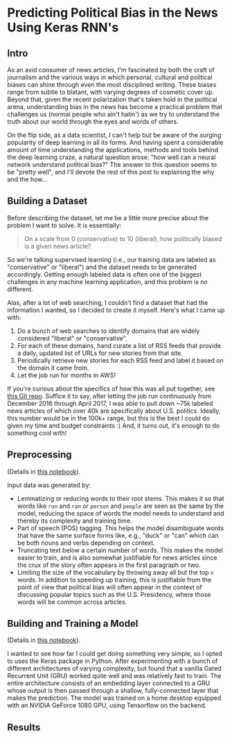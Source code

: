 # Predicting Political Bias in the News Using Keras RNN's

## Intro

As an avid consumer of news articles, I'm fascinated by both the craft of journalism and the various ways in which personal, cultural and political biases can shine through even the most disciplined writing.  These biases range from subtle to blatant, with varying degrees of cosmetic cover up.  Beyond that, given the recent polarization that's taken hold in the political arena, understanding bias in the news has become a practical problem that challenges us (normal people who ain't hatin') as we try to understand the truth about our world through the eyes and words of others.

On the flip side, as a data scientist, I can't help but be aware of the surging popularity of deep learning in all its forms.  And having spent a considerable amount of time understanding the applications, methods and tools behind the deep learning craze, a natural question arose:  "how well can a neural network understand political bias?"  The answer to this question seems to be "pretty well", and I'll devote the rest of this post to explaining the why and the how...

## Building a Dataset

Before describing the dataset, let me be a little more precise about the problem I want to solve.  It is essentially:

> On a scale from 0 (conservative) to 10 (liberal), how politically biased is a given news article?

So we're talking supervised learning (i.e., our training data are labeled as "conservative" or "liberal") and the dataset needs to be generated accordingly.  Getting enough labeled data is often one of the biggest challenges in any machine learning application, and this problem is no different.  

Alas, after a lot of web searching, I couldn't find a dataset that had the information I wanted, so I decided to create it myself.  Here's what I came up with:

1. Do a bunch of web searches to identify domains that are widely considered "liberal" or "conservative".
1. For each of these domains, hand curate a list of RSS feeds that provide a daily, updated list of URLs for new stories from that site.
1. Periodically retrieve new stories for each RSS feed and label it based on the domain it came from.
1. Let the job run for months in AWS!

If you're curious about the specifics of how this was all put together, see [this Git repo](https://github.com/davebiagioni/news-crawler).  Suffice it to say, after letting the job run continuously from December 2016 through April 2017, I was able to pull down ~75k labeled news articles of which over 40k are specifically about U.S. politics.  Ideally, this number would be in the 100k+ range, but this is the best I could do given my time and budget constraints :)  And, it turns out, it's enough to do something cool with!

## Preprocessing

(Details in [this notebook](https://github.com/davebiagioni/news-classifier-tmp/blob/master/news-classifier/1-preproc.ipynb)).

Input data was generated by:

- Lemmatizing or reducing words to their root stems.  This makes it so that words like `run` and `ran` or `person` and `people` are seen as the same by the model, reducing the space of words the model needs to understand and thereby its complexity and training time.
- Part of speech (POS) tagging.  This helps the model disambiguate words that have the same surface forms like, e.g., "duck" or "can" which can be both nouns and verbs depending on context.
- Truncating text below a certain number of words.  This makes the model easier to train, and is also somewhat justifiable for news articles since the crux of the story often appears in the first paragraph or two.
- Limiting the size of the vocabulary by throwing away all but the top `n` words.  In addition to speeding up training, this is justifiable from the point of view that political bias will often appear in the context of discussing popular topics such as the U.S. Presidency, where those words will be common across articles.

## Building and Training a Model

(Details in [this notebook](https://github.com/davebiagioni/news-classifier-tmp/blob/master/news-classifier/2-classify.ipynb)).

I wanted to see how far I could get doing something very simple, so I opted to uses the Keras package in Python.  After experimenting with a bunch of different architectures of varying complexity, but found that a vanilla Gated Recurrent Unit (GRU) worked quite well and was relatively fast to train.  The entire architecture consists of an embedding layer connected to a GRU whose output is then passed through a shallow, fully-connected layer that makes the prediction.  The model was trained on a home desktop equipped with an NVIDIA GeForce 1080 GPU, using Tensorflow on the backend.  


## Results

